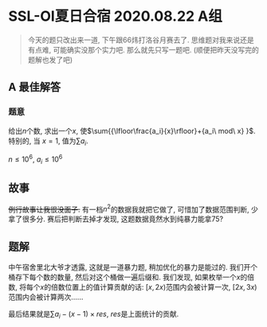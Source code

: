 # SSL-OI夏日合宿 2020.08.22 A组

> 今天的题只改出来一道, 下午跟66炜打洛谷月赛去了.
> 思维题对我来说还是有点难, 可能确实没那个实力吧.
> 那么就先只写一题吧. (顺便把昨天没写完的题解也发了吧)

## A 最佳解答

### 题意

给出$n$个数, 求出一个$x$, 使$\sum{{\lfloor\frac{a_i}{x}\rfloor}+{a_i\ mod\ x} }$. 特别的, 当 $x=1$, 值为$\sum{a_i}$.

$n\leq10^6$, $a_i\leq10^6$

## 故事

~~例行故事让我很没面子.~~ 有一档$n^2$的数据我就把它做了, 可惜加了数据范围判断, 少拿了很多分. 赛后把判断去掉才发现, 这题数据竟然水到纯暴力能拿75?

## 题解

中午宿舍里北大爷才透露, 这就是一道暴力题, 稍加优化的暴力是能过的. 我们开个桶存下每个数的数量, 然后对这个桶做一遍后缀和. 我们发现, 如果枚举一个$x$的倍数, 将每个$x$的倍数位置上的值计算贡献的话: $[x,2x)$范围内会被计算一次, $[2x,3x)$范围内会被计算两次......

最后结果就是$\sum{a_i}-(x-1)\times res$, $res$是上面统计的贡献.

``` cpp

```
